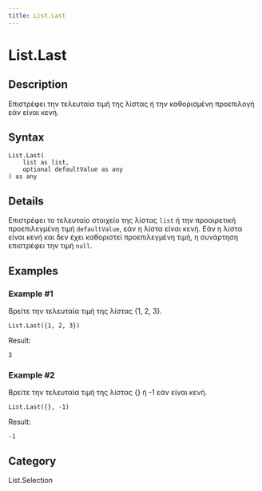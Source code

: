 ```yaml
---
title: List.Last
---
```


# List.Last


## Description

Επιστρέφει την τελευταία τιμή της λίστας ή την καθορισμένη προεπιλογή εάν είναι κενή.


## Syntax

```powerquery
List.Last(
    list as list,
    optional defaultValue as any
) as any
```


## Details

Επιστρέφει το τελευταίο στοιχείο της λίστας <code>list</code> ή την προαιρετική προεπιλεγμένη τιμή <code>defaultValue</code>, εάν η λίστα είναι κενή.    Εάν η λίστα είναι κενή και δεν έχει καθοριστεί προεπιλεγμένη τιμή, η συνάρτηση επιστρέφει την τιμή <code>null</code>.


## Examples

### Example #1 
Βρείτε την τελευταία τιμή της λίστας \{1, 2, 3}.
```powerquery
List.Last({1, 2, 3})
```

Result: 
```powerquery
3
```


### Example #2 
Βρείτε την τελευταία τιμή της λίστας \{} ή -1 εάν είναι κενή.
```powerquery
List.Last({}, -1)
```

Result: 
```powerquery
-1
```




## Category
List.Selection

